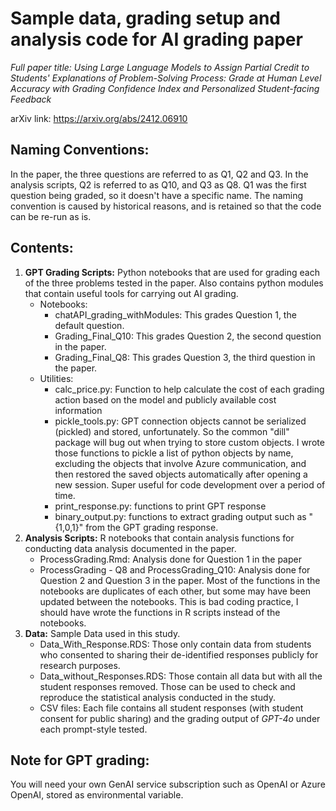# Sample data, grading setup and analysis code for AI grading paper 

*Full paper title: Using Large Language Models to Assign Partial Credit to Students' Explanations of Problem-Solving Process: Grade at Human Level Accuracy with Grading Confidence Index and Personalized Student-facing Feedback*
  
arXiv link: https://arxiv.org/abs/2412.06910

## Naming Conventions:
In the paper, the three questions are referred to as Q1, Q2 and Q3. In the analysis scripts, Q2 is referred to as Q10, and Q3 as Q8. Q1 was the first question being graded, so it doesn't have a specific name. The naming convention is caused by historical reasons, and is retained so that the code can be re-run as is.

## Contents:
1. **GPT Grading Scripts:** Python notebooks that are used for grading each of the three problems tested in the paper. Also contains python modules that contain useful tools for carrying out AI grading.
    * Notebooks:
       - chatAPI_grading_withModules: This grades Question 1, the default question.
       - Grading_Final_Q10: This grades Question 2, the second question in the paper.
       - Grading_Final_Q8: This grades Question 3, the third question in the paper.
    * Utilities:
      - calc_price.py: Function to help calculate the cost of each grading action based on the model and publicly available cost information
      - pickle_tools.py: GPT connection objects cannot be serialized (pickled) and stored, unfortunately. So the common "dill" package will bug out when trying to store custom objects. I wrote those functions to pickle a list of python objects by name, excluding the objects that involve Azure communication, and then restored the saved objects automatically after opening a new session. Super useful for code development over a period of time.
      - print_response.py: functions to print GPT response
      - binary_output.py: functions to extract grading output such as "{1,0,1}" from the GPT grading response.
2. **Analysis Scripts:**  R notebooks that contain analysis functions for conducting data analysis documented in the paper.
   * ProcessGrading.Rmd: Analysis done for Question 1 in the paper
   * ProcessGrading - Q8 and ProcessGrading_Q10: Analysis done for Question 2 and Question 3 in the paper. Most of the functions in the notebooks are duplicates of each other, but some may have been updated between the notebooks. This is bad coding practice, I should have wrote the functions in R scripts instead of the notebooks. 
3. **Data:** Sample Data used in this study.
    * Data_With_Response.RDS: Those only contain data from students who consented to sharing their de-identified responses publicly for research purposes. 
    * Data_without_Responses.RDS: Those contain all data but with all the student responses removed. Those can be used to check and reproduce the statistical analysis conducted in the study.
    * CSV files: Each file contains all student responses (with student consent for public sharing) and the grading output of *GPT-4o* under each prompt-style tested.

## Note for GPT grading:

You will need your own GenAI service subscription such as OpenAI or Azure OpenAI, stored as environmental variable. 